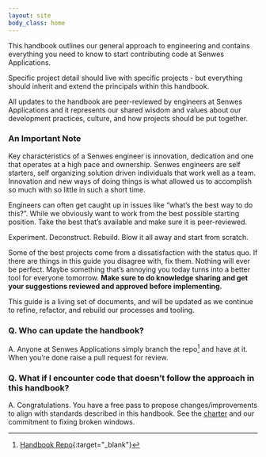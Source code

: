 ```yaml
---
layout: site
body_class: home
---
```


This handbook outlines our general approach to engineering and contains everything you need to know to start contributing code at Senwes Applications.

Specific project detail should live with specific projects - but everything should inherit and extend the principals within this handbook.

All updates to the handbook are peer-reviewed by engineers at Senwes Applications and it represents our shared wisdom and values about our development practices, culture, and how projects should be put together.

### An Important Note

Key characteristics of a Senwes engineer is innovation, dedication and one that operates at a high pace and ownership. Senwes engineers are self starters, self organizing solution driven individuals that work well as a team. Innovation and new ways of doing things is what allowed us to accomplish so much with so little in such a short time. 

Engineers can often get caught up in issues like “what’s the best way to do this?”. While we obviously want to work from the best possible starting position. Take the best that’s available and make sure it is peer-reviewed.

Experiment. Deconstruct. Rebuild. Blow it all away and start from scratch.

Some of the best projects come from a dissatisfaction with the status quo. If there are things in this guide you disagree with, fix them. Nothing will ever be perfect. Maybe something that’s annoying you today turns into a better tool for everyone tomorrow. <b>Make sure to do knowledge sharing and get your suggestions reviewed and approved before implementing.</b>

This guide is a living set of documents, and will be updated as we continue to refine, refactor, and rebuild our processes and tooling.
### Q. Who can update the handbook?

A. Anyone at Senwes Applications simply branch the repo[^1] and have at it. When you’re done raise a pull request for review.
### Q. What if I encounter code that doesn’t follow the approach in this handbook?

A. Congratulations. You have a free pass to propose changes/improvements to align with standards described in this handbook. See the [charter](topics/charter.html) and our commitment to fixing broken windows.

[^1]: [Handbook Repo](https://github.com/Senwes/senwes.github.io){:target="_blank"}